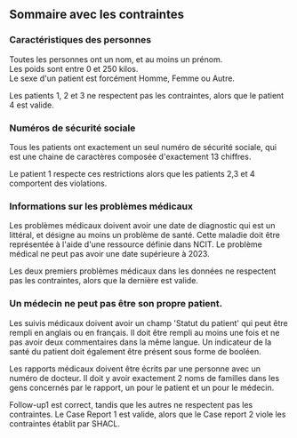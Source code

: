 ## Sommaire avec les contraintes

### Caractéristiques des personnes

Toutes les personnes ont un nom, et au moins un prénom. \
Les poids sont entre 0 et 250 kilos. \
Le sexe d'un patient est forcément Homme, Femme ou Autre.

Les patients 1, 2 et 3 ne respectent pas les contraintes, alors que le patient 4 est valide.

### Numéros de sécurité sociale

Tous les patients ont exactement un seul numéro de sécurité sociale, qui est une chaine de caractères composée
d'exactement 13 chiffres.

Le patient 1 respecte ces restrictions alors que les patients 2,3 et 4 comportent des violations.

### Informations sur les problèmes médicaux

Les problèmes médicaux doivent avoir une date de diagnostic qui est un littéral, et désigne au moins un problème de
santé. Cette
maladie doit être représentée à l'aide d'une ressource définie dans NCIT. Le problème médical ne peut pas avoir une date
supérieure à 2023.

Les deux premiers problèmes médicaux dans les données ne respectent pas les contraintes, alors que la dernière est
valide.

### Un médecin ne peut pas être son propre patient.

Les suivis médicaux doivent avoir un champ 'Statut du patient' qui peut être rempli en anglais ou en français. Il doit
être rempli au moins une fois et ne pas avoir deux commentaires dans la même langue.
Un indicateur de la santé du patient doit également être présent sous forme de booléen.

Les rapports médicaux doivent être écrits par une personne avec un numéro de docteur. Il doit y avoir exactement 2 noms
de familles dans les gens concernés par le rapport, un pour le patient et un pour le médecin.

Follow-up1 est correct, tandis que les autres ne respectent pas les contraintes. Le Case Report 1 est valide, alors que
le Case report 2 viole les contraintes établit par SHACL.